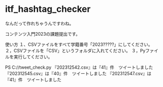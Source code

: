 # itf_hashtag_checker
なんだって作れちゃうんですわね。

コンテンツ入門2023の課題提出です。

使い方
１、CSVファイルをすべて学籍番号「2023?????」にしてください。
２，CSVファイルを「CSV」というフォルダに入れてください。
３，Pyファイルを実行してください。

PS C://tweet_check.py
『202312542.csv』は『41』件　ツイートしました
『202312545.csv』は『40』件　ツイートしました
『202312547.csv』は『41』件　ツイートしました

